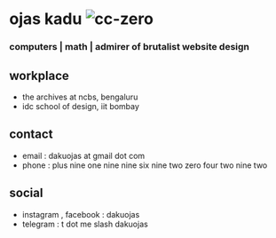 # ojas kadu ![cc-zero](https://commons.wikimedia.org/wiki/File:Cc-zero.svg)

### computers | math | admirer of brutalist website design

## workplace 
  - the archives at ncbs, bengaluru
  - idc school of design, iit bombay

## contact
  - email : dakuojas at gmail dot com
  - phone : plus nine one nine nine six nine two zero four two nine two

## social
  - instagram , facebook : dakuojas
  - telegram : t dot me slash dakuojas


